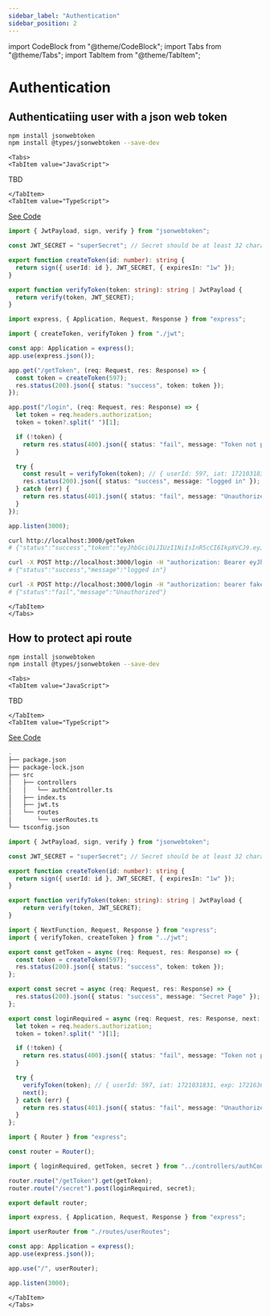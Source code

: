 ```yaml
---
sidebar_label: "Authentication"
sidebar_position: 2
---
```


import CodeBlock from "@theme/CodeBlock";
import Tabs from "@theme/Tabs";
import TabItem from "@theme/TabItem";

# Authentication

## Authenticatiing user with a json web token

```bash
npm install jsonwebtoken
npm install @types/jsonwebtoken --save-dev
```

```mdx-code-block
<Tabs>
<TabItem value="JavaScript">
```

TBD

```mdx-code-block
</TabItem>
<TabItem value="TypeScript">
```

[See Code](https://github.com/vdwstoffel/code-docs/tree/main/examples/javascript/express/authjwt_with_ts)

```ts title="jwt.ts"
import { JwtPayload, sign, verify } from "jsonwebtoken";

const JWT_SECRET = "superSecret"; // Secret should be at least 32 characters

export function createToken(id: number): string {
  return sign({ userId: id }, JWT_SECRET, { expiresIn: "1w" });
}

export function verifyToken(token: string): string | JwtPayload {
  return verify(token, JWT_SECRET);
}
```

```ts title="index.ts"
import express, { Application, Request, Response } from "express";

import { createToken, verifyToken } from "./jwt";

const app: Application = express();
app.use(express.json());

app.get("/getToken", (req: Request, res: Response) => {
  const token = createToken(597);
  res.status(200).json({ status: "success", token: token });
});

app.post("/login", (req: Request, res: Response) => {
  let token = req.headers.authorization;
  token = token?.split(" ")[1];

  if (!token) {
    return res.status(400).json({ status: "fail", message: "Token not provided" });
  }

  try {
    const result = verifyToken(token); // { userId: 597, iat: 1721031831, exp: 1721636631 }
    res.status(200).json({ status: "success", message: "logged in" });
  } catch (err) {
    return res.status(401).json({ status: "fail", message: "Unauthorized" });
  }
});

app.listen(3000);
```

```bash
curl http://localhost:3000/getToken
# {"status":"success","token":"eyJhbGciOiJIUzI1NiIsInR5cCI6IkpXVCJ9.eyJ1c2VySWQiOjU5NywiaWF0IjoxNzIxMDM1NDk1LCJleHAiOjE3MjE2NDAyOTV9.Tg201_OmLz2ynMGJ_088Ux8jXjH0YVxL49zdKmSm0lw"}
```

```bash
curl -X POST http://localhost:3000/login -H "authorization: Bearer eyJhbGciOiJIUzI1NiIsInR5cCI6IkpXVCJ9.eyJ1c2VySWQiOjU5NywiaWF0IjoxNzIxMDM1NDk1LCJleHAiOjE3MjE2NDAyOTV9.Tg201_OmLz2ynMGJ_088Ux8jXjH0YVxL49zdKmSm0lw"
# {"status":"success","message":"logged in"}
```

```bash
curl -X POST http://localhost:3000/login -H "authorization: bearer fakeToken"
# {"status":"fail","message":"Unauthorized"}
```

```mdx-code-block
</TabItem>
</Tabs>
```

## How to protect api route

```bash
npm install jsonwebtoken
npm install @types/jsonwebtoken --save-dev
```

```mdx-code-block
<Tabs>
<TabItem value="JavaScript">
```

TBD

```mdx-code-block
</TabItem>
<TabItem value="TypeScript">
```

[See Code](https://github.com/vdwstoffel/code-docs/tree/main/examples/javascript/express/protect_api_route_ts)

```bash
.
├── package.json
├── package-lock.json
├── src
│   ├── controllers
│   │   └── authController.ts
│   ├── index.ts
│   ├── jwt.ts
│   └── routes
│       └── userRoutes.ts
└── tsconfig.json
```

```ts title="jwt.ts"
import { JwtPayload, sign, verify } from "jsonwebtoken";

const JWT_SECRET = "superSecret"; // Secret should be at least 32 characters

export function createToken(id: number): string {
  return sign({ userId: id }, JWT_SECRET, { expiresIn: "1w" });
}

export function verifyToken(token: string): string | JwtPayload {
    return verify(token, JWT_SECRET);
}

```

```ts title="authController.ts"
import { NextFunction, Request, Response } from "express";
import { verifyToken, createToken } from "../jwt";

export const getToken = async (req: Request, res: Response) => {
  const token = createToken(597);
  res.status(200).json({ status: "success", token: token });
};

export const secret = async (req: Request, res: Response) => {
  res.status(200).json({ status: "success", message: "Secret Page" });
};

export const loginRequired = async (req: Request, res: Response, next: NextFunction) => {
  let token = req.headers.authorization;
  token = token?.split(" ")[1];

  if (!token) {
    return res.status(400).json({ status: "fail", message: "Token not provided" });
  }

  try {
    verifyToken(token); // { userId: 597, iat: 1721031831, exp: 1721636631 }
    next();
  } catch (err) {
    return res.status(401).json({ status: "fail", message: "Unauthorized" });
  }
};
```

```ts title="userRoutes.ts"
import { Router } from "express";

const router = Router();

import { loginRequired, getToken, secret } from "../controllers/authController";

router.route("/getToken").get(getToken);
router.route("/secret").post(loginRequired, secret);

export default router;
```

```ts title="index.ts"
import express, { Application, Request, Response } from "express";

import userRouter from "./routes/userRoutes";

const app: Application = express();
app.use(express.json());

app.use("/", userRouter);

app.listen(3000);
```

```mdx-code-block
</TabItem>
</Tabs>
```
